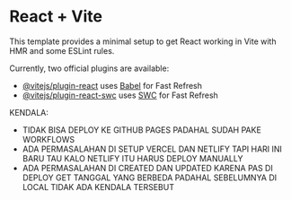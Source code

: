 # React + Vite

This template provides a minimal setup to get React working in Vite with HMR and some ESLint rules.

Currently, two official plugins are available:

- [@vitejs/plugin-react](https://github.com/vitejs/vite-plugin-react/blob/main/packages/plugin-react/README.md) uses [Babel](https://babeljs.io/) for Fast Refresh
- [@vitejs/plugin-react-swc](https://github.com/vitejs/vite-plugin-react-swc) uses [SWC](https://swc.rs/) for Fast Refresh

KENDALA: 
- TIDAK BISA DEPLOY KE GITHUB PAGES PADAHAL SUDAH PAKE WORKFLOWS
- ADA PERMASALAHAN DI SETUP VERCEL DAN NETLIFY TAPI HARI INI BARU TAU KALO NETLIFY ITU HARUS DEPLOY MANUALLY
- ADA PERMASALAHAN DI CREATED DAN UPDATED KARENA PAS DI DEPLOY GET TANGGAL YANG BERBEDA PADAHAL SEBELUMNYA DI LOCAL TIDAK ADA KENDALA TERSEBUT
